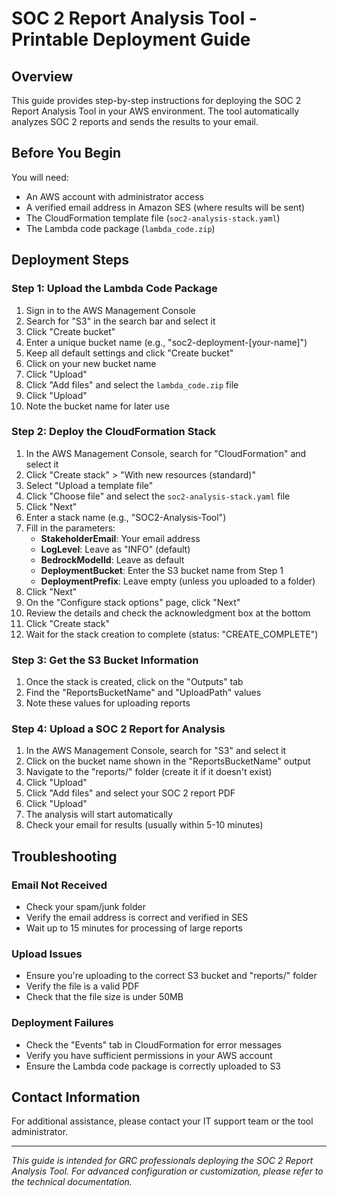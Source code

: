 # SOC 2 Report Analysis Tool - Printable Deployment Guide

## Overview

This guide provides step-by-step instructions for deploying the SOC 2 Report Analysis Tool in your AWS environment. The tool automatically analyzes SOC 2 reports and sends the results to your email.

## Before You Begin

You will need:
- An AWS account with administrator access
- A verified email address in Amazon SES (where results will be sent)
- The CloudFormation template file (`soc2-analysis-stack.yaml`)
- The Lambda code package (`lambda_code.zip`)

## Deployment Steps

### Step 1: Upload the Lambda Code Package

1. Sign in to the AWS Management Console
2. Search for "S3" in the search bar and select it
3. Click "Create bucket"
4. Enter a unique bucket name (e.g., "soc2-deployment-[your-name]")
5. Keep all default settings and click "Create bucket"
6. Click on your new bucket name
7. Click "Upload"
8. Click "Add files" and select the `lambda_code.zip` file
9. Click "Upload"
10. Note the bucket name for later use

### Step 2: Deploy the CloudFormation Stack

1. In the AWS Management Console, search for "CloudFormation" and select it
2. Click "Create stack" > "With new resources (standard)"
3. Select "Upload a template file"
4. Click "Choose file" and select the `soc2-analysis-stack.yaml` file
5. Click "Next"
6. Enter a stack name (e.g., "SOC2-Analysis-Tool")
7. Fill in the parameters:
   - **StakeholderEmail**: Your email address
   - **LogLevel**: Leave as "INFO" (default)
   - **BedrockModelId**: Leave as default
   - **DeploymentBucket**: Enter the S3 bucket name from Step 1
   - **DeploymentPrefix**: Leave empty (unless you uploaded to a folder)
8. Click "Next"
9. On the "Configure stack options" page, click "Next"
10. Review the details and check the acknowledgment box at the bottom
11. Click "Create stack"
12. Wait for the stack creation to complete (status: "CREATE_COMPLETE")

### Step 3: Get the S3 Bucket Information

1. Once the stack is created, click on the "Outputs" tab
2. Find the "ReportsBucketName" and "UploadPath" values
3. Note these values for uploading reports

### Step 4: Upload a SOC 2 Report for Analysis

1. In the AWS Management Console, search for "S3" and select it
2. Click on the bucket name shown in the "ReportsBucketName" output
3. Navigate to the "reports/" folder (create it if it doesn't exist)
4. Click "Upload"
5. Click "Add files" and select your SOC 2 report PDF
6. Click "Upload"
7. The analysis will start automatically
8. Check your email for results (usually within 5-10 minutes)

## Troubleshooting

### Email Not Received
- Check your spam/junk folder
- Verify the email address is correct and verified in SES
- Wait up to 15 minutes for processing of large reports

### Upload Issues
- Ensure you're uploading to the correct S3 bucket and "reports/" folder
- Verify the file is a valid PDF
- Check that the file size is under 50MB

### Deployment Failures
- Check the "Events" tab in CloudFormation for error messages
- Verify you have sufficient permissions in your AWS account
- Ensure the Lambda code package is correctly uploaded to S3

## Contact Information

For additional assistance, please contact your IT support team or the tool administrator.

---

*This guide is intended for GRC professionals deploying the SOC 2 Report Analysis Tool. For advanced configuration or customization, please refer to the technical documentation.* 